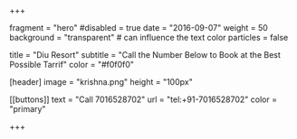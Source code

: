 
+++

fragment = "hero"
#disabled = true
date = "2016-09-07"
weight = 50
background = "transparent" # can influence the text color
particles = false

title = "Diu Resort"
subtitle = "Call the Number Below to Book at the Best Possible Tarrif"
color = "#f0f0f0"

[header]
  image = "krishna.png"
  height = "100px"

[[buttons]]
  text = "Call 7016528702"
  url = "tel:+91-7016528702"
  color = "primary"


+++
